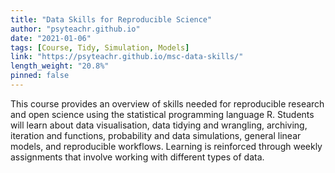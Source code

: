 ```yaml
---
title: "Data Skills for Reproducible Science"
author: "psyteachr.github.io"
date: "2021-01-06"
tags: [Course, Tidy, Simulation, Models]
link: "https://psyteachr.github.io/msc-data-skills/"
length_weight: "20.8%"
pinned: false
---
```


This course provides an overview of skills needed for reproducible research and open science using the statistical programming language R. Students will learn about data visualisation, data tidying and wrangling, archiving, iteration and functions, probability and data simulations, general linear models, and reproducible workflows. Learning is reinforced through weekly assignments that involve working with different types of data.

